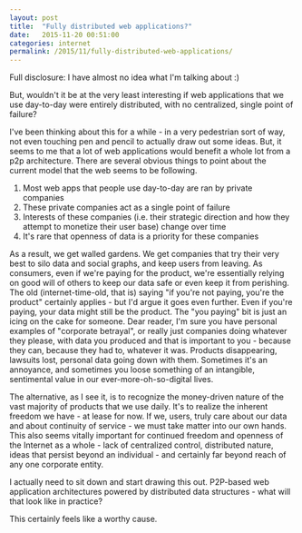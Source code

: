 ```yaml
---
layout: post
title:  "Fully distributed web applications?"
date:   2015-11-20 00:51:00
categories: internet
permalink: /2015/11/fully-distributed-web-applications/
---
```


Full disclosure: I have almost no idea what I'm talking about :)

But, wouldn't it be at the very least interesting if web applications that we use day-to-day were entirely distributed, with no centralized, single point of failure?

I've been thinking about this for a while - in a very pedestrian sort of way, not even touching pen and pencil to actually draw out some ideas. But, it seems to me that a lot of web applications would benefit a whole lot from a p2p architecture. There are several obvious things to point about the current model that the web seems to be following.

1. Most web apps that people use day-to-day are ran by private companies
2. These private companies act as a single point of failure
3. Interests of these companies (i.e. their strategic direction and how they attempt to monetize their user base) change over time
4. It's rare that openness of data is a priority for these companies

As a result, we get walled gardens. We get companies that try their very best to silo data and social graphs, and keep users from leaving. As consumers, even if we're paying for the product, we're essentially relying on good will of others to keep our data safe or even keep it from perishing. The old (internet-time-old, that is) saying "if you're not paying, you're the product" certainly applies - but I'd argue it goes even further. Even if you're paying, your data might still be the product. The "you paying" bit is just an icing on the cake for someone. Dear reader, I'm sure you have personal examples of "corporate betrayal", or really just companies doing whatever they please, with data you produced and that is important to you - because they can, because they had to, whatever it was. Products disappearing, lawsuits lost, personal data going down with them. Sometimes it's an annoyance, and sometimes you loose something of an intangible, sentimental value in our ever-more-oh-so-digital lives.

The alternative, as I see it, is to recognize the money-driven nature of the vast majority of products that we use daily. It's to realize the inherent freedom we have - at lease for now. If we, users, truly care about our data and about continuity of service - we must take matter into our own hands. This also seems vitally important for continued freedom and openness of the Internet as a whole - lack of centralized control, distributed nature, ideas that persist beyond an individual - and certainly far beyond reach of any one corporate entity.

I actually need to sit down and start drawing this out. P2P-based web application architectures powered by distributed data structures - what will that look like in practice?

This certainly feels like a worthy cause.
